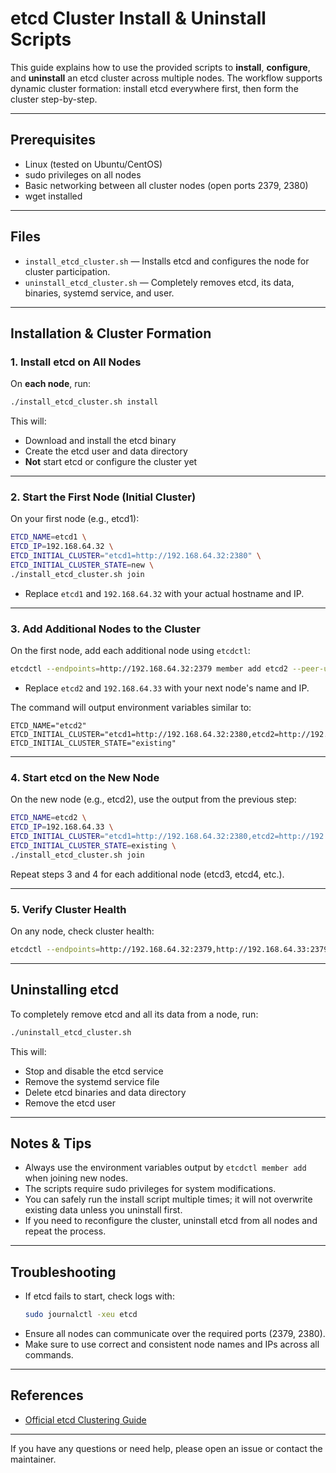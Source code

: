 # etcd Cluster Install & Uninstall Scripts

This guide explains how to use the provided scripts to **install**, **configure**, and **uninstall** an etcd cluster across multiple nodes. The workflow supports dynamic cluster formation: install etcd everywhere first, then form the cluster step-by-step.

---

## Prerequisites
- Linux (tested on Ubuntu/CentOS)
- sudo privileges on all nodes
- Basic networking between all cluster nodes (open ports 2379, 2380)
- wget installed

---

## Files
- `install_etcd_cluster.sh` — Installs etcd and configures the node for cluster participation.
- `uninstall_etcd_cluster.sh` — Completely removes etcd, its data, binaries, systemd service, and user.

---

## Installation & Cluster Formation

### 1. Install etcd on All Nodes
On **each node**, run:
```bash
./install_etcd_cluster.sh install
```
This will:
- Download and install the etcd binary
- Create the etcd user and data directory
- **Not** start etcd or configure the cluster yet

---

### 2. Start the First Node (Initial Cluster)
On your first node (e.g., etcd1):
```bash
ETCD_NAME=etcd1 \
ETCD_IP=192.168.64.32 \
ETCD_INITIAL_CLUSTER="etcd1=http://192.168.64.32:2380" \
ETCD_INITIAL_CLUSTER_STATE=new \
./install_etcd_cluster.sh join
```
- Replace `etcd1` and `192.168.64.32` with your actual hostname and IP.

---

### 3. Add Additional Nodes to the Cluster
On the first node, add each additional node using `etcdctl`:
```bash
etcdctl --endpoints=http://192.168.64.32:2379 member add etcd2 --peer-urls=http://192.168.64.33:2380
```
- Replace `etcd2` and `192.168.64.33` with your next node's name and IP.

The command will output environment variables similar to:
```
ETCD_NAME="etcd2"
ETCD_INITIAL_CLUSTER="etcd1=http://192.168.64.32:2380,etcd2=http://192.168.64.33:2380"
ETCD_INITIAL_CLUSTER_STATE="existing"
```

---

### 4. Start etcd on the New Node
On the new node (e.g., etcd2), use the output from the previous step:
```bash
ETCD_NAME=etcd2 \
ETCD_IP=192.168.64.33 \
ETCD_INITIAL_CLUSTER="etcd1=http://192.168.64.32:2380,etcd2=http://192.168.64.33:2380" \
ETCD_INITIAL_CLUSTER_STATE=existing \
./install_etcd_cluster.sh join
```
Repeat steps 3 and 4 for each additional node (etcd3, etcd4, etc.).

---

### 5. Verify Cluster Health
On any node, check cluster health:
```bash
etcdctl --endpoints=http://192.168.64.32:2379,http://192.168.64.33:2379,http://192.168.64.34:2379 endpoint health
```

---

## Uninstalling etcd
To completely remove etcd and all its data from a node, run:
```bash
./uninstall_etcd_cluster.sh
```
This will:
- Stop and disable the etcd service
- Remove the systemd service file
- Delete etcd binaries and data directory
- Remove the etcd user

---

## Notes & Tips
- Always use the environment variables output by `etcdctl member add` when joining new nodes.
- The scripts require sudo privileges for system modifications.
- You can safely run the install script multiple times; it will not overwrite existing data unless you uninstall first.
- If you need to reconfigure the cluster, uninstall etcd from all nodes and repeat the process.

---

## Troubleshooting
- If etcd fails to start, check logs with:
  ```bash
  sudo journalctl -xeu etcd
  ```
- Ensure all nodes can communicate over the required ports (2379, 2380).
- Make sure to use correct and consistent node names and IPs across all commands.

---

## References
- [Official etcd Clustering Guide](https://etcd.io/docs/v3.5/tutorials/how-to-setup-cluster/)

---

If you have any questions or need help, please open an issue or contact the maintainer.
